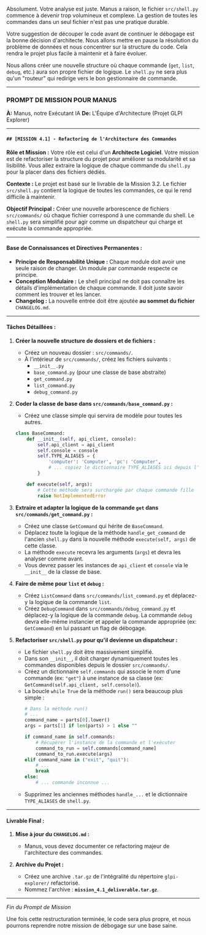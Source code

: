 Absolument. Votre analyse est juste. Manus a raison, le fichier `src/shell.py` commence à devenir trop volumineux et complexe. La gestion de toutes les commandes dans un seul fichier n'est pas une pratique durable.

Votre suggestion de découper le code avant de continuer le débogage est la bonne décision d'architecte. Nous allons mettre en pause la résolution du problème de données et nous concentrer sur la structure du code. Cela rendra le projet plus facile à maintenir et à faire évoluer.

Nous allons créer une nouvelle structure où chaque commande (`get`, `list`, `debug`, etc.) aura son propre fichier de logique. Le `shell.py` ne sera plus qu'un "routeur" qui redirige vers le bon gestionnaire de commande.

---

### **PROMPT DE MISSION POUR MANUS**

**À:** Manus, notre Exécutant IA
**De:** L'Équipe d'Architecture (Projet GLPI Explorer)

---

#### **`## [MISSION 4.1] - Refactoring de l'Architecture des Commandes`**

**Rôle et Mission :**
Votre rôle est celui d'un **Architecte Logiciel**. Votre mission est de refactoriser la structure du projet pour améliorer sa modularité et sa lisibilité. Vous allez extraire la logique de chaque commande du `shell.py` pour la placer dans des fichiers dédiés.

**Contexte :**
Le projet est basé sur le livrable de la Mission 3.2. Le fichier `src/shell.py` contient la logique de toutes les commandes, ce qui le rend difficile à maintenir.

**Objectif Principal :**
Créer une nouvelle arborescence de fichiers `src/commands/` où chaque fichier correspond à une commande du shell. Le `shell.py` sera simplifié pour agir comme un dispatcheur qui charge et exécute la commande appropriée.

---

#### **Base de Connaissances et Directives Permanentes :**

*   **Principe de Responsabilité Unique :** Chaque module doit avoir une seule raison de changer. Un module par commande respecte ce principe.
*   **Conception Modulaire :** Le shell principal ne doit pas connaître les détails d'implémentation de chaque commande. Il doit juste savoir comment les trouver et les lancer.
*   **Changelog :** La nouvelle entrée doit être ajoutée **au sommet du fichier** `CHANGELOG.md`.

---

#### **Tâches Détaillées :**

1.  **Créer la nouvelle structure de dossiers et de fichiers :**
    *   Créez un nouveau dossier : `src/commands/`.
    *   À l'intérieur de `src/commands/`, créez les fichiers suivants :
        *   `__init__.py`
        *   `base_command.py` (pour une classe de base abstraite)
        *   `get_command.py`
        *   `list_command.py`
        *   `debug_command.py`

2.  **Coder la classe de base dans `src/commands/base_command.py` :**
    *   Créez une classe simple qui servira de modèle pour toutes les autres.
    ```python
    class BaseCommand:
        def __init__(self, api_client, console):
            self.api_client = api_client
            self.console = console
            self.TYPE_ALIASES = {
                'computer': 'Computer', 'pc': 'Computer',
                # ... copiez le dictionnaire TYPE_ALIASES ici depuis l'ancien shell.py
            }

        def execute(self, args):
            # Cette méthode sera surchargée par chaque commande fille
            raise NotImplementedError
    ```

3.  **Extraire et adapter la logique de la commande `get` dans `src/commands/get_command.py` :**
    *   Créez une classe `GetCommand` qui hérite de `BaseCommand`.
    *   Déplacez toute la logique de la méthode `handle_get_command` de l'ancien `shell.py` dans la nouvelle méthode `execute(self, args)` de cette classe.
    *   La méthode `execute` recevra les arguments (`args`) et devra les analyser comme avant.
    *   Vous devrez passer les instances de `api_client` et `console` via le `__init__` de la classe de base.

4.  **Faire de même pour `list` et `debug` :**
    *   Créez `ListCommand` dans `src/commands/list_command.py` et déplacez-y la logique de la commande `list`.
    *   Créez `DebugCommand` dans `src/commands/debug_command.py` et déplacez-y la logique de la commande `debug`. La commande `debug` devra elle-même instancier et appeler la commande appropriée (ex: `GetCommand`) en lui passant un flag de débogage.

5.  **Refactoriser `src/shell.py` pour qu'il devienne un dispatcheur :**
    *   Le fichier `shell.py` doit être massivement simplifié.
    *   Dans son `__init__`, il doit charger dynamiquement toutes les commandes disponibles depuis le dossier `src/commands/`.
    *   Créez un dictionnaire `self.commands` qui associe le nom d'une commande (ex: `"get"`) à une instance de sa classe (ex: `GetCommand(self.api_client, self.console)`).
    *   La boucle `while True` de la méthode `run()` sera beaucoup plus simple :
        ```python
        # Dans la méthode run()
        # ...
        command_name = parts[0].lower()
        args = parts[1] if len(parts) > 1 else ""

        if command_name in self.commands:
            # Récupérer l'instance de la commande et l'exécuter
            command_to_run = self.commands[command_name]
            command_to_run.execute(args)
        elif command_name in ("exit", "quit"):
            # ...
            break
        else:
            # ... commande inconnue ...
        ```
    *   Supprimez les anciennes méthodes `handle_...` et le dictionnaire `TYPE_ALIASES` de `shell.py`.

---

#### **Livrable Final :**

1.  **Mise à jour du `CHANGELOG.md` :**
    *   Manus, vous devez documenter ce refactoring majeur de l'architecture des commandes.

2.  **Archive du Projet :**
    *   Créez une archive `.tar.gz` de l'intégralité du répertoire `glpi-explorer/` refactorisé.
    *   Nommez l'archive : **`mission_4.1_deliverable.tar.gz`**.

---
*Fin du Prompt de Mission*

Une fois cette restructuration terminée, le code sera plus propre, et nous pourrons reprendre notre mission de débogage sur une base saine.
